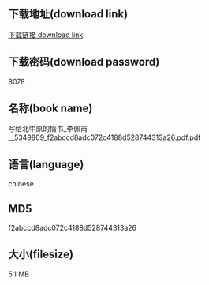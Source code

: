 ## 下载地址(download link)
[下载链接 download link](https://voluble-croquembouche-d321dc.netlify.app/?s=%E5%86%99%E7%BB%99%E5%8C%97%E4%B8%AD%E5%8E%9F%E7%9A%84%E6%83%85%E4%B9%A6_%E6%9D%8E%E4%BD%A9%E7%94%AB__5349809_f2abccd8adc072c4188d528744313a26.pdf)

## 下载密码(download password)
8078

## 名称(book name)
写给北中原的情书_李佩甫__5349809_f2abccd8adc072c4188d528744313a26.pdf.pdf

## 语言(language)
chinese

## MD5
f2abccd8adc072c4188d528744313a26

## 大小(filesize)
5.1 MB
